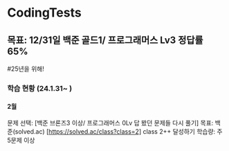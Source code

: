 # CodingTests

## 목표: 12/31일 백준 골드1/ 프로그래머스 Lv3 정답률 65%

#25년을 위해!

### 학습 현황 (24.1.31~ )

#### 2월
문제 선택: [백준 브론즈3 이상/ 프로그래머스 0Lv 답 봤던 문제들 다시 풀기]
목표: 백준(solved.ac) [https://solved.ac/class?class=2] class 2++ 달성하기
학습량: 주 5문제 이상
